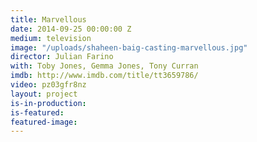 ```yaml
---
title: Marvellous
date: 2014-09-25 00:00:00 Z
medium: television
image: "/uploads/shaheen-baig-casting-marvellous.jpg"
director: Julian Farino
with: Toby Jones, Gemma Jones, Tony Curran
imdb: http://www.imdb.com/title/tt3659786/
video: pz03gfr8nz
layout: project
is-in-production: 
is-featured: 
featured-image: 
---
```


